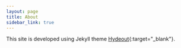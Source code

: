 ```yaml
---
layout: page
title: About
sidebar_link: true
---
```



This site is developed using Jekyll theme [Hydeout](https://fongandrew.github.io/hydeout/){:target="_blank"}.
